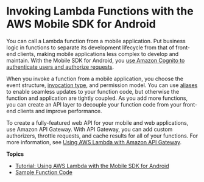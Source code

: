 # Invoking Lambda Functions with the AWS Mobile SDK for Android<a name="with-on-demand-custom-android"></a>

You can call a Lambda function from a mobile application\. Put business logic in functions to separate its development lifecycle from that of front\-end clients, making mobile applications less complex to develop and maintain\. With the Mobile SDK for Android, you [use Amazon Cognito to authenticate users and authorize requests](with-android-example.md)\.

When you invoke a function from a mobile application, you choose the event structure, [invocation type](lambda-invocation.md), and permission model\. You can use [aliases](configuration-aliases.md) to enable seamless updates to your function code, but otherwise the function and application are tightly coupled\. As you add more functions, you can create an API layer to decouple your function code from your front\-end clients and improve performance\.

To create a fully\-featured web API for your mobile and web applications, use Amazon API Gateway\. With API Gateway, you can add custom authorizers, throttle requests, and cache results for all of your functions\. For more information, see [Using AWS Lambda with Amazon API Gateway](with-on-demand-https.md)\.

**Topics**
+ [Tutorial: Using AWS Lambda with the Mobile SDK for Android](with-android-example.md)
+ [Sample Function Code](with-android-create-package.md)